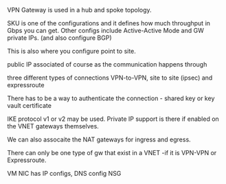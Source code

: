 VPN Gateway is used in a hub and spoke topology.

SKU is one of the configurations and it defines how much throughput in Gbps you can get. Other configs include Active-Active Mode and GW private IPs. (and also configure BGP)

This is also where you configure point to site.

public IP associated of course as the communication happens through 

three different types of connections VPN-to-VPN, site to site (ipsec) and expressroute

There has to be a way to authenticate the connection - shared key or key vault certificate

IKE protocol v1 or v2 may be used. Private IP support is there if enabled on the VNET gateways themselves.

We can also assocaite the NAT gateways for ingress and egress.

There can only be one type of gw that exist in a VNET -if it is VPN-VPN or Expressroute.



VM NIC has IP configs, DNS config NSG
